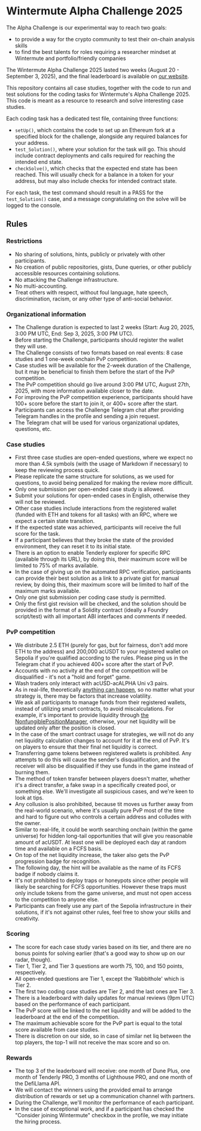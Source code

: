 # Wintermute Alpha Challenge 2025
The Alpha Challenge is our experimental way to reach two goals:
- to provide a way for the crypto community to test their on-chain analysis skills
- to find the best talents for roles requiring a researcher mindset at Wintermute and portfolio/friendly companies

The Wintermute Alpha Challenge 2025 lasted two weeks (August 20 - September 3, 2025), and the final leaderboard is available on [our website](https://alpha.wintermute.com/leaderboard).

This repository contains all case studies, together with the code to run and test solutions for the coding tasks for Wintermute's Alpha Challenge 2025. This code is meant as a resource to research and solve interesting case studies.

Each coding task has a dedicated test file, containing three functions:
- `setUp()`, which contains the code to set up an Ethereum fork at a specified block for the challenge, alongside any required balances for your address.
- `test_Solution()`, where your solution for the task will go. This should include contract deployments and calls required for reaching the intended end state.
- `checkSolve()`, which checks that the expected end state has been reached. This will usually check for a balance in a token for your address, but may also include checks for intended contract state.

For each task, the test command should result in a PASS for the `test_Solution()` case, and a message congratulating on the solve will be logged to the console.

## Rules

### Restrictions
- No sharing of solutions, hints, publicly or privately with other participants.
- No creation of public repositories, gists, Dune queries, or other publicly accessible resources containing solutions.
- No attacking the Challenge infrastructure.
- No multi-accounting.
- Treat others with respect, without foul language, hate speech, discrimination, racism, or any other type of anti-social behavior.

### Organizational information
- The Challenge duration is expected to last 2 weeks (Start: Aug 20, 2025, 3:00 PM UTC, End: Sep 3, 2025, 3:00 PM UTC).
- Before starting the Challenge, participants should register the wallet they will use.
- The Challenge consists of two formats based on real events: 8 case studies and 1 one-week onchain PvP competition.
- Case studies will be available for the 2-week duration of the Challenge, but it may be beneficial to finish them before the start of the PvP competition.
- The PvP competition should go live around 3:00 PM UTC, August 27th, 2025, with more information available closer to the date.
- For improving the PvP competition experience, participants should have 100+ score before the start to join it, or 400+ score after the start.
- Participants can access the Challenge Telegram chat after providing Telegram handles in the profile and sending a join request.
- The Telegram chat will be used for various organizational updates, questions, etc.

### Case studies
- First three case studies are open-ended questions, where we expect no more than 4.5k symbols (with the usage of Markdown if necessary) to keep the reviewing process quick.
- Please replicate the same structure for solutions, as we used for questions, to avoid being penalized for making the review more difficult.
- Only one submission per open-ended case study is allowed.
- Submit your solutions for open-ended cases in English, otherwise they will not be reviewed.
- Other case studies include interactions from the registered wallet (funded with ETH and tokens for all tasks) with an RPC, where we expect a certain state transition.
- If the expected state was achieved, participants will receive the full score for the task.
- If a participant believes that they broke the state of the provided environment, they can reset it to its initial state.
- There is an option to enable Tenderly explorer for specific RPC (available through its URL), by doing this, their maximum score will be limited to 75% of marks available.
- In the case of giving up on the automated RPC verification, participants can provide their best solution as a link to a private gist for manual review, by doing this, their maximum score will be limited to half of the maximum marks available.
- Only one gist submission per coding case study is permitted.
- Only the first gist revision will be checked, and the solution should be provided in the format of a Solidity contract (ideally a Foundry script/test) with all important ABI interfaces and comments if needed.

### PvP competition
- We distribute 2.5 ETH (purely for gas, but for fairness, don't add more ETH to the address) and 200,000 acUSDT to your registered wallet on Sepolia if you're qualified according to the rules. Please ping us in the Telegram chat if you achieved 400+ score after the start of PvP.
- Accounts with no activity at the end of the competition will be disqualified - it's not a "hold and forget" game.
- Wash traders only interact with acUSD-acALPHA Uni v3 pairs.
- As in real-life, theoretically [anything can happen](https://x.com/binance/status/1934293977668194694), so no matter what your strategy is, there may be factors that increase volatility.
- We ask all participants to manage funds from their registered wallets, instead of utilizing smart contracts, to avoid miscalculations. For example, it's important to provide liquidity through [the NonfungiblePositionManager](https://sepolia.etherscan.io/address/0x1238536071E1c677A632429e3655c799b22cDA52), otherwise, your net liquidity will be updated only after the position is closed.
- In the case of the smart contract usage for strategies, we will not do any net liquidity calculation changes to account for it at the end of PvP. It's on players to ensure that their final net liquidity is correct.
- Transferring game tokens between registered wallets is prohibited. Any attempts to do this will cause the sender's disqualification, and the receiver will also be disqualified if they use funds in the game instead of burning them.
- The method of token transfer between players doesn't matter, whether it's a direct transfer, a fake swap in a specifically created pool, or something else. We'll investigate all suspicious cases, and we're keen to look at tips.
- Any collusion is also prohibited, because tit moves us further away from the real-world scenario, where it's usually pure PvP most of the time and hard to figure out who controls a certain address and colludes with the owner.
- Similar to real-life, it could be worth searching onchain (within the game universe) for hidden long-tail opportunities that will give you reasonable amount of acUSDT. At least one will be deployed each day at random time and available on a FCFS basis.
- On top of the net liquidity increase, the taker also gets the PvP progression badge for recognition.
- The following day, the hint will be available as the name of its FCFS badge if nobody claims it.
- It's not prohibited to deploy traps or honeypots since other people will likely be searching for FCFS opportunities. However these traps must only include tokens from the game universe, and must not open access to the competition to anyone else.
- Participants can freely use any part of the Sepolia infrastructure in their solutions, if it's not against other rules, feel free to show your skills and creativity.

### Scoring
- The score for each case study varies based on its tier, and there are no bonus points for solving earlier (that's a good way to show up on our radar, though).
- Tier 1, Tier 2, and Tier 3 questions are worth 75, 100, and 150 points, respectively.
- All open-ended questions are Tier 1, except the 'Rabbithole' which is Tier 2.
- The first two coding case studies are Tier 2, and the last ones are Tier 3.
- There is a leaderboard with daily updates for manual reviews (9pm UTC) based on the performance of each participant.
- The PvP score will be linked to the net liquidity and will be added to the leaderboard at the end of the competition.
- The maximum achievable score for the PvP part is equal to the total score available from case studies.
- There is discretion on our side, so in case of similar net liq between the top players, the top-1 will not receive the max score and so on.

### Rewards
- The top 3 of the leaderboard will receive: one month of Dune Plus, one month of Tenderly PRO, 3 months of Lighthouse PRO, and one month of the DefiLlama API.
- We will contact the winners using the provided email to arrange distribution of rewards or set up a communication channel with partners.
- During the Challenge, we'll monitor the performance of each participant.
- In the case of exceptional work, and if a participant has checked the "Consider joining Wintermute" checkbox in the profile, we may initiate the hiring process.
